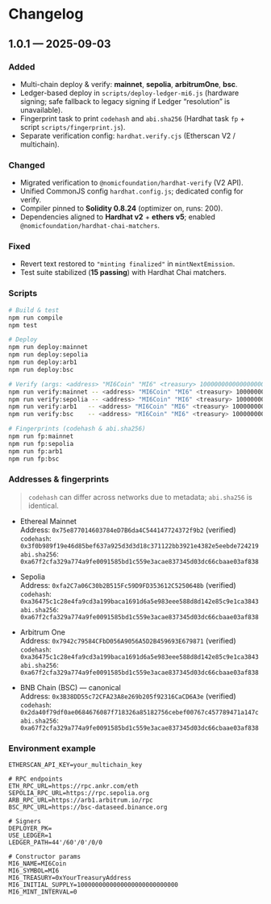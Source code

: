 # Changelog

## 1.0.1 — 2025-09-03

### Added
- Multi-chain deploy & verify: **mainnet**, **sepolia**, **arbitrumOne**, **bsc**.
- Ledger-based deploy in `scripts/deploy-ledger-mi6.js` (hardware signing; safe fallback to legacy signing if Ledger “resolution” is unavailable).
- Fingerprint task to print `codehash` and `abi.sha256` (Hardhat task `fp` + script `scripts/fingerprint.js`).
- Separate verification config: `hardhat.verify.cjs` (Etherscan V2 / multichain).

### Changed
- Migrated verification to `@nomicfoundation/hardhat-verify` (V2 API).
- Unified CommonJS config `hardhat.config.js`; dedicated config for verify.
- Compiler pinned to **Solidity 0.8.24** (optimizer on, runs: 200).
- Dependencies aligned to **Hardhat v2** + **ethers v5**; enabled `@nomicfoundation/hardhat-chai-matchers`.

### Fixed
- Revert text restored to `"minting finalized"` in `mintNextEmission`.
- Test suite stabilized (**15 passing**) with Hardhat Chai matchers.

### Scripts

```bash
# Build & test
npm run compile
npm test

# Deploy
npm run deploy:mainnet
npm run deploy:sepolia
npm run deploy:arb1
npm run deploy:bsc

# Verify (args: <address> "MI6Coin" "MI6" <treasury> 1000000000000000000000000000 0)
npm run verify:mainnet -- <address> "MI6Coin" "MI6" <treasury> 1000000000000000000000000000 0
npm run verify:sepolia -- <address> "MI6Coin" "MI6" <treasury> 1000000000000000000000000000 0
npm run verify:arb1   -- <address> "MI6Coin" "MI6" <treasury> 1000000000000000000000000000 0
npm run verify:bsc    -- <address> "MI6Coin" "MI6" <treasury> 1000000000000000000000000000 0

# Fingerprints (codehash & abi.sha256)
npm run fp:mainnet
npm run fp:sepolia
npm run fp:arb1
npm run fp:bsc
```

### Addresses & fingerprints

> `codehash` can differ across networks due to metadata; `abi.sha256` is identical.

- Ethereal Mainnet \
Address: `0x75e877014603784eD7B6da4C544147724372f9b2` (verified) \
`codehash`: `0x3f0b989f19e46d85bef637a925d3d3d18c371122bb3921e4382e5eebde724219` \
`abi.sha256`: `0xa67f2cfa329a774a9fe0091585bd1c559e3acae837345d03dc66cbaae03af838`

- Sepolia \
Address: `0xfa2C7a06C30b2B515Fc59D9FD353612C5250648b` (verified) \
`codehash`: `0xa36475c1c28e4fa9cd3a199baca1691d6a5e983eee588d8d142e85c9e1ca3843` \
`abi.sha256`: `0xa67f2cfa329a774a9fe0091585bd1c559e3acae837345d03dc66cbaae03af838`

- Arbitrum One \
Address: `0x7942c79584CFbD056A9056A5D2B459693E679871` (verified) \
`codehash`: `0xa36475c1c28e4fa9cd3a199baca1691d6a5e983eee588d8d142e85c9e1ca3843` \
`abi.sha256`: `0xa67f2cfa329a774a9fe0091585bd1c559e3acae837345d03dc66cbaae03af838`

- BNB Chain (BSC) — canonical \
Address: `0x3B38DD55c72CFA23A8e269b205f92316CaCD6A3e` (verified) \
`codehash`: `0x2da40f79df0ae0684676087f718326a85182756cebef00767c457789471a147c` \
`abi.sha256`: `0xa67f2cfa329a774a9fe0091585bd1c559e3acae837345d03dc66cbaae03af838`

### Environment example
```# Multichain Etherscan V2 key (ETH/Arbitrum/BSC/etc)
ETHERSCAN_API_KEY=your_multichain_key

# RPC endpoints
ETH_RPC_URL=https://rpc.ankr.com/eth
SEPOLIA_RPC_URL=https://rpc.sepolia.org
ARB_RPC_URL=https://arb1.arbitrum.io/rpc
BSC_RPC_URL=https://bsc-dataseed.binance.org

# Signers
DEPLOYER_PK=
USE_LEDGER=1
LEDGER_PATH=44'/60'/0'/0/0

# Constructor params
MI6_NAME=MI6Coin
MI6_SYMBOL=MI6
MI6_TREASURY=0xYourTreasuryAddress
MI6_INITIAL_SUPPLY=1000000000000000000000000000
MI6_MINT_INTERVAL=0
```
